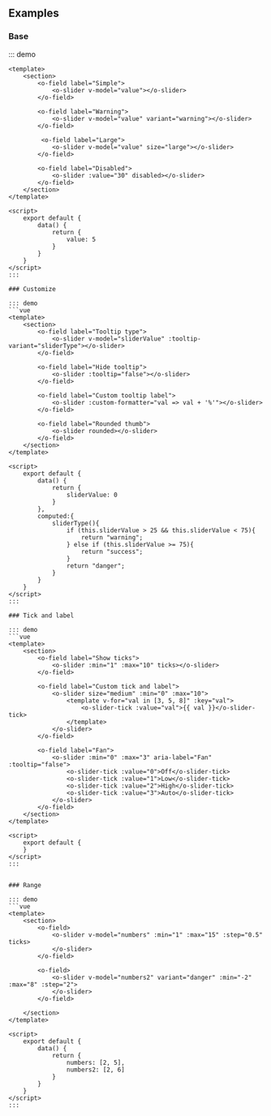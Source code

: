## Examples

### Base

::: demo
```vue
<template>
    <section>
        <o-field label="Simple">
            <o-slider v-model="value"></o-slider>
        </o-field>

        <o-field label="Warning">
            <o-slider v-model="value" variant="warning"></o-slider>
        </o-field>

         <o-field label="Large">
            <o-slider v-model="value" size="large"></o-slider>
        </o-field>

        <o-field label="Disabled">
            <o-slider :value="30" disabled></o-slider>
        </o-field>
    </section>
</template>

<script>
    export default {
        data() {
            return {
                value: 5
            }
        }
    }
</script>
:::

### Customize

::: demo
```vue
<template>
    <section>
        <o-field label="Tooltip type">
            <o-slider v-model="sliderValue" :tooltip-variant="sliderType"></o-slider>
        </o-field>

        <o-field label="Hide tooltip">
            <o-slider :tooltip="false"></o-slider>
        </o-field>

        <o-field label="Custom tooltip label">
            <o-slider :custom-formatter="val => val + '%'"></o-slider>
        </o-field>

        <o-field label="Rounded thumb">
            <o-slider rounded></o-slider>
        </o-field>
    </section>
</template>

<script>
    export default {
        data() {
            return {
                sliderValue: 0
            }
        },
        computed:{
            sliderType(){
                if (this.sliderValue > 25 && this.sliderValue < 75){
                    return "warning";
                } else if (this.sliderValue >= 75){
                    return "success";
                }
                return "danger";
            }
        }
    }
</script>
:::

### Tick and label

::: demo
```vue
<template>
    <section>
        <o-field label="Show ticks">
            <o-slider :min="1" :max="10" ticks></o-slider>
        </o-field>

        <o-field label="Custom tick and label">
            <o-slider size="medium" :min="0" :max="10">
                <template v-for="val in [3, 5, 8]" :key="val">
                    <o-slider-tick :value="val">{{ val }}</o-slider-tick>
                </template>
            </o-slider>
        </o-field>

        <o-field label="Fan">
            <o-slider :min="0" :max="3" aria-label="Fan" :tooltip="false">
                <o-slider-tick :value="0">Off</o-slider-tick>
                <o-slider-tick :value="1">Low</o-slider-tick>
                <o-slider-tick :value="2">High</o-slider-tick>
                <o-slider-tick :value="3">Auto</o-slider-tick>
            </o-slider>
        </o-field>
    </section>
</template>

<script>
    export default {
    }
</script>
:::


### Range

::: demo
```vue
<template>
    <section>
        <o-field>
            <o-slider v-model="numbers" :min="1" :max="15" :step="0.5" ticks>
            </o-slider>
        </o-field>

        <o-field>
            <o-slider v-model="numbers2" variant="danger" :min="-2" :max="8" :step="2">
            </o-slider>
        </o-field>

    </section>
</template>

<script>
    export default {
        data() {
            return {
                numbers: [2, 5],
                numbers2: [2, 6]
            }
        }
    }
</script>
:::
